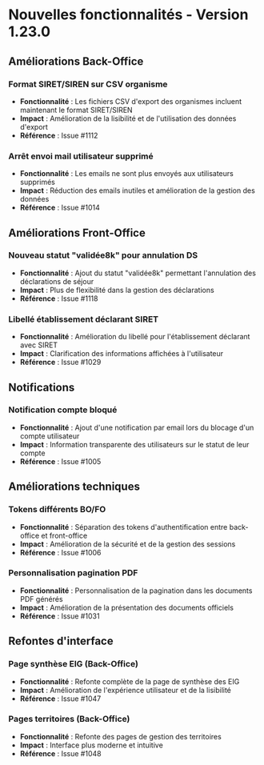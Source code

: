 # Nouvelles fonctionnalités - Version 1.23.0

## Améliorations Back-Office

### Format SIRET/SIREN sur CSV organisme

- **Fonctionnalité** : Les fichiers CSV d'export des organismes incluent maintenant le format SIRET/SIREN
- **Impact** : Amélioration de la lisibilité et de l'utilisation des données d'export
- **Référence** : Issue #1112

### Arrêt envoi mail utilisateur supprimé

- **Fonctionnalité** : Les emails ne sont plus envoyés aux utilisateurs supprimés
- **Impact** : Réduction des emails inutiles et amélioration de la gestion des données
- **Référence** : Issue #1014

## Améliorations Front-Office

### Nouveau statut "validée8k" pour annulation DS

- **Fonctionnalité** : Ajout du statut "validée8k" permettant l'annulation des déclarations de séjour
- **Impact** : Plus de flexibilité dans la gestion des déclarations
- **Référence** : Issue #1118

### Libellé établissement déclarant SIRET

- **Fonctionnalité** : Amélioration du libellé pour l'établissement déclarant avec SIRET
- **Impact** : Clarification des informations affichées à l'utilisateur
- **Référence** : Issue #1029

## Notifications

### Notification compte bloqué

- **Fonctionnalité** : Ajout d'une notification par email lors du blocage d'un compte utilisateur
- **Impact** : Information transparente des utilisateurs sur le statut de leur compte
- **Référence** : Issue #1005

## Améliorations techniques

### Tokens différents BO/FO

- **Fonctionnalité** : Séparation des tokens d'authentification entre back-office et front-office
- **Impact** : Amélioration de la sécurité et de la gestion des sessions
- **Référence** : Issue #1006

### Personnalisation pagination PDF

- **Fonctionnalité** : Personnalisation de la pagination dans les documents PDF générés
- **Impact** : Amélioration de la présentation des documents officiels
- **Référence** : Issue #1031

## Refontes d'interface

### Page synthèse EIG (Back-Office)

- **Fonctionnalité** : Refonte complète de la page de synthèse des EIG
- **Impact** : Amélioration de l'expérience utilisateur et de la lisibilité
- **Référence** : Issue #1047

### Pages territoires (Back-Office)

- **Fonctionnalité** : Refonte des pages de gestion des territoires
- **Impact** : Interface plus moderne et intuitive
- **Référence** : Issue #1048
